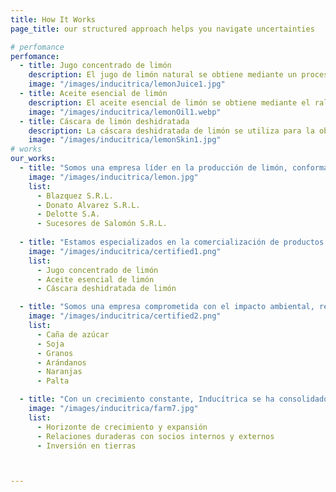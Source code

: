 ```yaml
---
title: How It Works
page_title: our structured approach helps you navigate uncertainties

# perfomance
perfomance:
  - title: Jugo concentrado de limón
    description: El jugo de limón natural se obtiene mediante un proceso de extracción en máquinas especializadas que exprimirán los limones que llegan a nuestra fábrica de procesamiento. Este jugo se utiliza en la elaboración de diversas bebidas, ofreciendo un sabor fresco y natural.
    image: "/images/inducitrica/lemonJuice1.jpg"
  - title: Aceite esencial de limón
    description: El aceite esencial de limón se obtiene mediante el rallado de la cáscara del limón. Luego, pasa por un proceso de centrifugación y desparafinado en frío. Este aceite se utiliza como aromatizante natural en alimentos y es ampliamente empleado en las industrias cosmética y de fragancias por sus propiedades frescas y naturales.
    image: "/images/inducitrica/lemonOil1.webp"
  - title: Cáscara de limón deshidratada
    description: La cáscara deshidratada de limón se utiliza para la obtención de pectinas, que funcionan como estabilizantes en la industria alimentaria y farmacéutica, mejorando la textura y conservación de los productos.
    image: "/images/inducitrica/lemonSkin1.jpg"
# works
our_works:
  - title: "Somos una empresa líder en la producción de limón, conformada por cuatro compañías con campos estratégicamente ubicados en el sur de la provincia de Tucumán, una de las mejores regiones para el cultivo de cítricos. Con más de 30 años de experiencia en el sector, garantizamos calidad, innovación y compromiso con la excelencia."
    image: "/images/inducitrica/lemon.jpg"
    list:
      - Blazquez S.R.L.
      - Donato Alvarez S.R.L.
      - Delotte S.A.
      - Sucesores de Salomón S.R.L.
  
  - title: "Estamos especializados en la comercialización de productos industriales derivados del limón, elaborados en versiones convencional y orgánica bajo los más altos estándares de calidad. Garantizamos una trazabilidad total, asegurando un control absoluto en cada etapa del proceso productivo, ya que trabajamos exclusivamente con fruta propia."
    image: "/images/inducitrica/certified1.png"
    list:
      - Jugo concentrado de limón
      - Aceite esencial de limón
      - Cáscara deshidratada de limón

  - title: "Somos una empresa comprometida con el impacto ambiental, realizando análisis de ciclo de vida (LCA- ISO 14040/44) de nuestra producción. Además de ser pioneros en la producción de limón en el sur de la provincia de Tucumán, también desarrollamos otras actividades agrícolas como: "
    image: "/images/inducitrica/certified2.png"
    list:
      - Caña de azúcar
      - Soja
      - Granos
      - Arándanos
      - Naranjas
      - Palta

  - title: "Con un crecimiento constante, Inducítrica se ha consolidado como la exportadora más importante de frutas de Argentina, con planes de expansión que nos permitirán alcanzar una producción de 70.000 toneladas en los próximos 5 a 10 años."
    image: "/images/inducitrica/farm7.jpg"
    list:
      - Horizonte de crecimiento y expansión
      - Relaciones duraderas con socios internos y externos
      - Inversión en tierras



---
```


